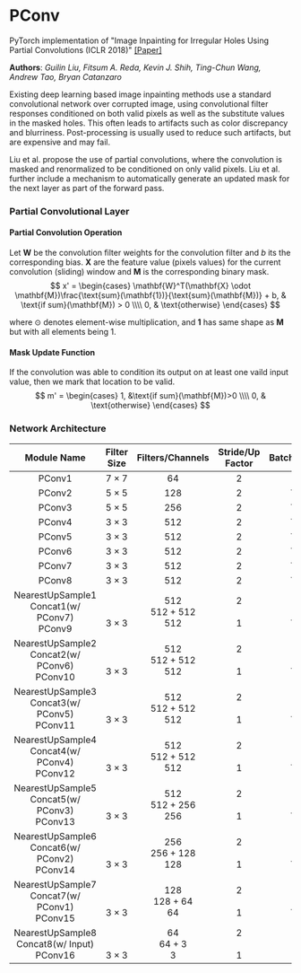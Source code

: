 # PConv

PyTorch implementation of "Image Inpainting for Irregular Holes Using Partial Convolutions (ICLR 2018)" [[Paper]](https://arxiv.org/abs/1804.07723)

**Authors**: _Guilin Liu, Fitsum A. Reda, Kevin J. Shih, Ting-Chun Wang, Andrew Tao, Bryan Catanzaro_

Existing deep learning based image inpainting methods use a standard convolutional network over corrupted image, using convolutional filter responses conditioned on both valid pixels as well as the substitute values in the masked holes. This often leads to artifacts such as color discrepancy and blurriness. Post-processing is usually used to reduce such artifacts, but are expensive and may fail.

Liu et al. propose the use of partial convolutions, where the convolution is masked and renormalized to be conditioned on only valid pixels. Liu et al. further include a mechanism to automatically generate an updated mask for the next layer as part of the forward pass.

### Partial Convolutional Layer

#### Partial Convolution Operation

Let $\mathbf{W}$ be the convolution filter weights for the convolution filter and $b$ its the corresponding bias. $\mathbf{X}$ are the feature value (pixels values) for the current convolution (sliding) window and $\mathbf{M}$ is the corresponding binary mask.
$$
x' = \begin{cases} \mathbf{W}^T(\mathbf{X} \odot \mathbf{M})\frac{\text{sum}(\mathbf{1})}{\text{sum}(\mathbf{M})} + b, & \text{if sum}(\mathbf{M}) > 0 \\\\
0, & \text{otherwise}
\end{cases}
$$

where $\odot$ denotes element-wise multiplication, and $\mathbf{1}$ has same shape as $\mathbf{M}$ but with all elements being 1.

#### Mask Update Function

If the convolution was able to condition its output on at least one vaild input value, then we mark that location to be valid.
$$
m' = \begin{cases} 1, &\text{if sum}(\mathbf{M})>0 \\\\
0, & \text{otherwise}
\end{cases}
$$

### Network Architecture

| Module Name | Filter Size | Filters/Channels | Stride/Up Factor | BatchNorm | Nonlinearity |
| :---: | :---: | :---: | :---: | :---: | :---: |
| PConv1 | $7\times 7$ | $64$ | $2$ | - | ReLU |
| PConv2 | $5\times 5$ | $128$ | $2$ | Y | ReLU |
| PConv3 | $5\times 5$ | $256$ | $2$ | Y | ReLU |
| PConv4 | $3\times 3$ | $512$ | $2$ | Y | ReLU |
| PConv5 | $3\times 3$ | $512$ | $2$ | Y | ReLU |
| PConv6 | $3\times 3$ | $512$ | $2$ | Y | ReLU |
| PConv7 | $3\times 3$ | $512$ | $2$ | Y | ReLU |
| PConv8 | $3\times 3$ | $512$ | $2$ | Y | ReLU |
| NearestUpSample1 <br> Concat1(w/ PConv7) <br> PConv9| <br> <br> $3\times 3$  | $512$<br>$512 + 512$<br>$512$ | $2$<br><br>$1$ |-<br>-<br>Y | -<br>-<br>LeakyReLU(0.2) |
| NearestUpSample2 <br> Concat2(w/ PConv6) <br> PConv10| <br> <br> $3\times 3$  | $512$<br>$512 + 512$<br>$512$ | $2$<br><br>$1$ |-<br>-<br>Y | -<br>-<br>LeakyReLU(0.2) |
| NearestUpSample3 <br> Concat3(w/ PConv5) <br> PConv11| <br> <br> $3\times 3$  | $512$<br>$512 + 512$<br>$512$ | $2$<br><br>$1$ |-<br>-<br>Y | -<br>-<br>LeakyReLU(0.2) |
| NearestUpSample4 <br> Concat4(w/ PConv4) <br> PConv12| <br> <br> $3\times 3$  | $512$<br>$512 + 512$<br>$512$ | $2$<br><br>$1$ |-<br>-<br>Y | -<br>-<br>LeakyReLU(0.2) |
| NearestUpSample5 <br> Concat5(w/ PConv3) <br> PConv13| <br> <br> $3\times 3$  | $512$<br>$512 + 256$<br>$256$ | $2$<br><br>$1$ |-<br>-<br>Y | -<br>-<br>LeakyReLU(0.2) |
| NearestUpSample6 <br> Concat6(w/ PConv2) <br> PConv14| <br> <br> $3\times 3$  | $256$<br>$256 + 128$<br>$128$ | $2$<br><br>$1$ |-<br>-<br>Y | -<br>-<br>LeakyReLU(0.2) |
| NearestUpSample7 <br> Concat7(w/ PConv1) <br> PConv15| <br> <br> $3\times 3$  | $128$<br>$128 + 64$<br>$64$ | $2$<br><br>$1$ |-<br>-<br>Y | -<br>-<br>LeakyReLU(0.2) |
| NearestUpSample8 <br> Concat8(w/ Input) <br> PConv16| <br> <br> $3\times 3$  | $64$<br>$64 + 3$<br>$3$ | $2$<br><br>$1$ |-<br>-<br>- | -<br>-<br>- |









